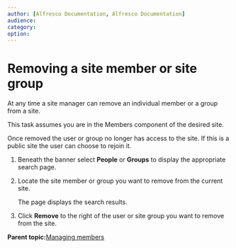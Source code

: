 ```yaml
---
author: [Alfresco Documentation, Alfresco Documentation]
audience: 
category: 
option: 
---
```


# Removing a site member or site group

At any time a site manager can remove an individual member or a group from a site.

This task assumes you are in the Members component of the desired site.

Once removed the user or group no longer has access to the site. If this is a public site the user can choose to rejoin it.

1.  Beneath the banner select **People** or **Groups** to display the appropriate search page.

2.  Locate the site member or group you want to remove from the current site.

    The page displays the search results.

3.  Click **Remove** to the right of the user or site group you want to remove from the site.


**Parent topic:**[Managing members](../concepts/members-manage.md)

